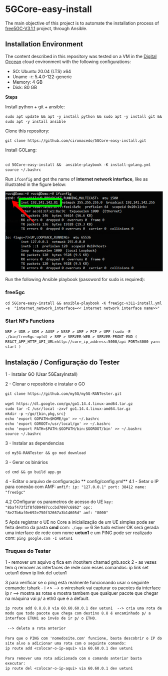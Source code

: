 
# 5GCore-easy-install

The main objective of this project is to automate the installation process of [free5GC-V3.1.1](https://github.com/free5gc/free5gc) project, through Ansible.

## Installation Environment
The content described in this repository was tested on a VM in the [Digital Occean](https://www.digitalocean.com/) cloud environment with the following configurations:
* SO: Ubuntu 20.04 (LTS) x64
* Uname -r: 5.4.0-122-generic
* Memory: 4 GB
* Disk: 80 GB

**Steps**

Install python + git + ansible:
```
sudo apt update && apt -y install python && sudo apt -y install git && sudo apt -y install ansible
```


Clone this repository:
```
git clone https://github.com/ciromacedo/5GCore-easy-install.git
```

Install GOLang:
```

cd 5GCore-easy-install &&  ansible-playbook -K install-golang.yml
source ~/.bashrc
```

Run ```ifconfig``` and get the name of **internet network interface**, like as illustrated in the figure below:
<p align="center">
    <img src="imagens/if_config.png"/> 
</p>


Run the following Ansible playbook (password for sudo is required):

### free5gc
```
cd 5GCore-easy-install && ansible-playbook -K free5gc-v311-install.yml -e  "internet_network_interface=<< internet network interface name>>"
```

### Start NFs Functions
```
NRF > UDR > UDM > AUSF > NSSF > AMF > PCF > UPF (sudo -E ./bin/free5gc-upfd) > SMF > SERVER-WEB > SERVER-FRONT-END ( REACT_APP_HTTP_API_URL=http://core_ip_address:5000/api PORT=3000 yarn start )
```

## Instalação / Configuração do Tester

1 - Instalar GO (Usar 5GEasyInstall)

2 - Clonar o repositório e instalar o GO
```
git clone https://github.com/my5G/my5G-RANTester.git

wget https://dl.google.com/go/go1.14.4.linux-amd64.tar.gz
sudo tar -C /usr/local -zxvf go1.14.4.linux-amd64.tar.gz
mkdir -p ~/go/{bin,pkg,src}
echo 'export GOPATH=$HOME/go' >> ~/.bashrc
echo 'export GOROOT=/usr/local/go' >> ~/.bashrc
echo 'export PATH=$PATH:$GOPATH/bin:$GOROOT/bin' >> ~/.bashrc
source ~/.bashrc
```

3 - Instalar as dependencias
```
cd my5G-RANTester && go mod download
```


3 - Gerar os binários
```
cd cmd && go build app.go
```

4 - Editar o arquivo de configuração ** config/config.yml**
4.1 - Setar o IP para conexão com AMF:
``
amfif:
  ip: "127.0.0.1"
  port: 38412
  name: "free5gc"
``

4.2 COnfigurar os parametros de acesso do UE
``
key: "8baf473f2f8fd09487cccbd7097c6862"
  opc: "8e27b6af0e692e750f32667a3b14605d"
  amf: "8000"
``

5 Após registrar o UE no Core a inicialização de um UE simples pode ser feita dentro da pasta **cmd** com:
``
./app ue
``
6 Se tudo estiver OK será gerada uma interface de rede com nome **uetun1** e um PING pode ser realizado com:
``
 ping google.com -I uetun1
``


### Truques do Tester
1 - remover um aquivo q fica em /root/tem chamad gnb.sock
2 - as vezes tem q remover as interfaces de rede com esses comandos:
    ip link set uetun1 down
    ip link del uetun1

3 para verificar se o ping está realmente funcionando usar o seguinte comando:
    tshark - i <<interface-rede>>   --> o wireshark vai capturar os pacotes da interface
    ip r --> mostra as rotas e mostra tambem que qualquer pacote que chegar na máquina vai p/ a eth0 que é a default.
    
    ip route add 8.8.8.8 via 60.60.60.0.1 dev uetun1  --> cria uma rota de modo que todo pacote que chega com destino 8.8 é encaminhado p/ a interface ETUN1 ao invés de ir p/ o ETH0.

     --> deleta a rota anterior

    Para que o PING com 'nomedosite.com' funcione, basta descobrir o IP do site alvo a adicionar uma rota com o seguinte comando:
    ip route add <colocar-o-ip-aqui> via 60.60.0.1 dev uetun1

    Para remover uma rota adicionada com o comando anterior basta executar:
    ip route del <colocar-o-ip-aqui> via 60.60.0.1 dev uetun1

    

